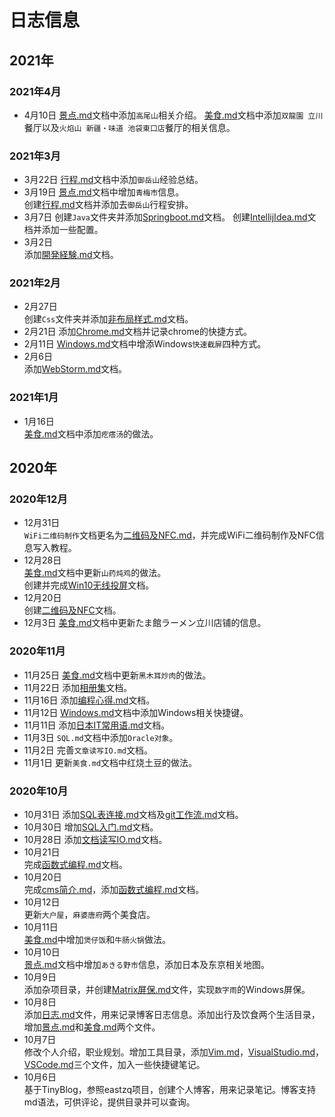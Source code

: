 # 日志信息 
## 2021年
### 2021年4月
* 4月10日
  [景点.md](?tid=blog/生活/出行/景点.md)文档中添加`高尾山`相关介绍。
  [美食.md](?tid=blog/生活/饮食/美食.md)文档中添加`双龍園 立川`餐厅以及`火焰山 新疆・味道 池袋東口店`餐厅的相关信息。        
### 2021年3月
* 3月22日
  [行程.md](?tid=blog/生活/出行/行程.md)文档中添加`御岳山`经验总结。
* 3月19日
  [景点.md](?tid=blog/生活/出行/景点.md)文档中增加`青梅市`信息。    
  创建[行程.md](?tid=blog/生活/出行/行程.md)文档并添加去`御岳山`行程安排。     
* 3月7日
  创建`Java`文件夹并添加[Springboot.md](?tid=blog/技术/Java/Springboot.md)文档。
  创建[IntellijIdea.md](?tid=blog/技术/工具/IntellijIdea.md)文档并添加一些配置。      
* 3月2日    
  添加[開発経験.md](?tid=blog/技术/杂项/開発経験.md)文档。    
### 2021年2月
* 2月27日   
  创建`Css`文件夹并添加[非布局样式.md](?tid=blog/技术/Css/非布局样式.md)文档。   
* 2月21日
  添加[Chrome.md](?tid=blog/技术/工具/Chrome.md)文档并记录chrome的快捷方式。      
* 2月11日
 [Windows.md](?tid=blog/技术/工具/Windows.md)文档中增添Windows`快速截屏`四种方式。      
* 2月6日    
 添加[WebStorm.md](?tid=blog/技术/工具/WebStorm.md)文档。      
### 2021年1月
* 1月16日    
 [美食.md](?tid=blog/生活/饮食/美食.md)文档中添加`疙瘩汤`的做法。     
## 2020年     
### 2020年12月   
* 12月31日     
  `WiFi二维码制作`文档更名为[二维码及NFC.md](?tid=blog/技术/杂项/二维码及NFC.md)，并完成WiFi二维码制作及NFC信息写入教程。        
* 12月28日    
  [美食.md](?tid=blog/生活/饮食/美食.md)文档中更新`山药炖鸡`的做法。        
  创建并完成[Win10无线投屏](?tid=blog/技术/杂项/win10无线投屏.md)文档。         
* 12月20日     
  创建[二维码及NFC](?tid=blog/技术/杂项/二维码及NFC.md)文档。      
* 12月3日
  [美食.md](?tid=blog/生活/饮食/美食.md)文档中更新たま館ラーメン立川店铺的信息。     
### 2020年11月    
* 11月25日
  [美食.md](?tid=blog/生活/饮食/美食.md)文档中更新`黑木耳炒肉`的做法。
* 11月22日
  添加[相册集](?tid=blog/生活/相册集.md)文档。    
* 11月16日
  添加[编程心得.md](?tid=blog/技术/杂项/编程心得.md)文档。
* 11月12日
  [Windows.md](?tid=blog/技术/工具/Windows.md)文档中添加Windows相关快捷键。   
* 11月11日
  添加[日本IT常用语.md](?tid=blog/技术/杂项/日本IT常用语.md)文档。
* 11月3日
  `SQL.md`文档中添加`Oracle对象`。
* 11月2日
  完善`文章读写IO.md`文档。
* 11月1日
  更新`美食.md`文档中红烧土豆的做法。       
### 2020年10月   
* 10月31日
  添加[SQL表连接.md](?tid=blog/技术/SQL/SQL表连接.md)文档及[git工作流.md](?tid=blog/技术/git/git工作流.md)文档。
* 10月30日
  增加[SQL入门.md](?tid=blog/技术/SQL/SQL入门.md)文档。
* 10月28日
  添加[文档读写IO.md](?tid=blog/技术/CSharp/文档读写IO.md)文档。    
* 10月21日    
  完成[函数式编程.md](?tid=blog/技术/CSharp/函数式编程.md)文档。  
* 10月20日   
  完成[cms简介.md](?tid=blog/技术/杂项/cms简介.md)，添加[函数式编程.md](?tid=blog/技术/CSharp/函数式编程.md)文档。
* 10月12日   
  更新`大户屋`，`麻婆唐府`两个美食店。
* 10月11日     
  [美食.md](?tid=blog/生活/饮食/美食.md)中增加`煲仔饭`和`牛肠火锅`做法。
* 10月10日   
  [景点.md](?tid=blog/生活/出行/景点.md)文档中增加`あきる野市`信息，添加日本及东京相关地图。  
* 10月9日   
  添加杂项目录，并创建[Matrix屏保.md](?tid=blog/技术/杂项/Matrix屏保.md)文件，实现`数字雨`的Windows屏保。
* 10月8日    
  添加[日志.md](#日志信息)文件，用来记录博客日志信息。添加出行及饮食两个生活目录，增加[景点.md](?tid=blog/生活/出行/景点.md)和[美食.md](?tid=blog/生活/饮食/美食.md)两个文件。     
* 10月7日   
  修改个人介绍，职业规划。增加工具目录，添加[Vim.md](?tid=blog/技术/工具/Vim.md)，[VisualStudio.md](?tid=blog/技术/工具/VisualStudio.md)，[VSCode.md](?tid=blog/技术/工具/VSCode.md)三个文件，加入一些快捷键笔记。     
* 10月6日   
  基于TinyBlog，参照eastzq项目，创建个人博客，用来记录笔记。博客支持md语法，可供评论，提供目录并可以查询。     